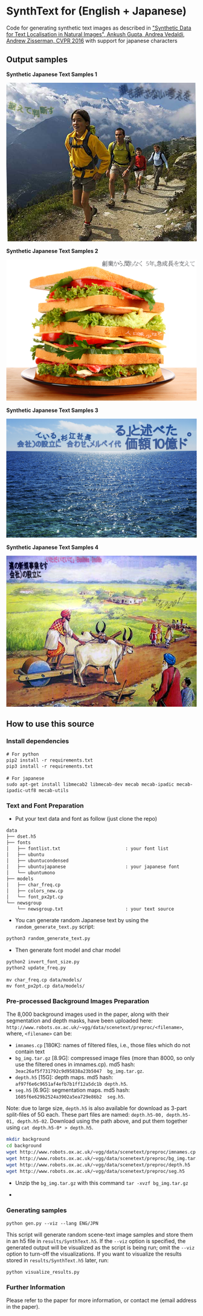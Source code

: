 # SynthText for (English + Japanese)
Code for generating synthetic text images as described in ["Synthetic Data for Text Localisation in Natural Images", Ankush Gupta, Andrea Vedaldi, Andrew Zisserman, CVPR 2016](http://www.robots.ox.ac.uk/~vgg/data/scenetext/) with support for japanese characters

## Output samples


**Synthetic Japanese Text Samples 1**

![Japanese example 1](results/sample1.png "Synthetic Japanese Text Samples 1")


**Synthetic Japanese Text Samples 2**

![Japanese example 2](results/sample2.png "Synthetic Japanese Text Samples 2")


**Synthetic Japanese Text Samples 3**

![Japanese example 3](results/sample3.png "Synthetic Japanese Text Samples 3")


**Synthetic Japanese Text Samples 4**

![Japanese example 4](results/sample4.png "Synthetic Japanese Text Samples 4")

## How to use this source

### Install dependencies

```
# For python
pip2 install -r requirements.txt
pip3 install -r requirements.txt

# For japanese
sudo apt-get install libmecab2 libmecab-dev mecab mecab-ipadic mecab-ipadic-utf8 mecab-utils
```

### Text and Font Preparation

- Put your text data and font as follow (just clone the repo)

```
data
├── dset.h5
├── fonts
│   ├── fontlist.txt                        : your font list
│   ├── ubuntu
│   ├── ubuntucondensed
│   ├── ubuntujapanese                      : your japanese font
│   └── ubuntumono
├── models
│   ├── char_freq.cp
│   ├── colors_new.cp
│   └── font_px2pt.cp
└── newsgroup
    └── newsgroup.txt                       : your text source
```

- You can generate random Japanese text by using the `random_generate_text.py` script:
```bash
python3 random_generate_text.py
```

- Then generate font model and char model
```
python2 invert_font_size.py
python2 update_freq.py

mv char_freq.cp data/models/
mv font_px2pt.cp data/models/
```
### Pre-processed Background Images Preparation

The 8,000 background images used in the paper, along with their segmentation and depth masks, have been uploaded here:
`http://www.robots.ox.ac.uk/~vgg/data/scenetext/preproc/<filename>`, where, `<filename>` can be:

- `imnames.cp` [180K]: names of filtered files, i.e., those files which do not contain text
- `bg_img.tar.gz` [8.9G]: compressed image files (more than 8000, so only use the filtered ones in imnames.cp). md5 hash: `3eac26af5f731792c9d95838a23b5047  bg_img.tar.gz`.
- `depth.h5` [15G]: depth maps. md5 hash: `af97f6e6c9651af4efb7b1ff12a5dc1b depth.h5`.
- `seg.h5` [6.9G]: segmentation maps. md5 hash: `1605f6e629b2524a3902a5ea729e86b2  seg.h5`.

Note: due to large size, `depth.h5` is also available for download as 3-part split-files of 5G each.
These part files are named: `depth.h5-00, depth.h5-01, depth.h5-02`. Download using the path above, and put them together using `cat depth.h5-0* > depth.h5`.

```bash
mkdir background
cd background
wget http://www.robots.ox.ac.uk/~vgg/data/scenetext/preproc/imnames.cp
wget http://www.robots.ox.ac.uk/~vgg/data/scenetext/preproc/bg_img.tar.gz
wget http://www.robots.ox.ac.uk/~vgg/data/scenetext/preproc/depth.h5
wget http://www.robots.ox.ac.uk/~vgg/data/scenetext/preproc/seg.h5
```

- Unzip the `bg_img.tar.gz` with this command `tar -xvzf bg_img.tar.gz`

- 

### Generating samples

```
python gen.py --viz --lang ENG/JPN
```

This script will generate random scene-text image samples and store them in an h5 file in `results/SynthText.h5`. If the `--viz` option is specified, the generated output will be visualized as the script is being run; omit the `--viz` option to turn-off the visualizations. If you want to visualize the results stored in  `results/SynthText.h5` later, run:

```
python visualize_results.py
```


### Further Information
Please refer to the paper for more information, or contact me (email address in the paper).

